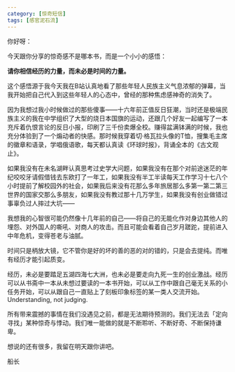 ```yaml
---
category: [惊奇短信]
tags: [感官泥石流]
---
```



你好呀：

今天跟你分享的惊奇感不是哪本书，而是一个小小的感悟：

**请你相信经历的力量，而未必是时间的力量。**

这个感悟源于我今天我在B站认真地看了那些年轻人民族主义气息浓郁的弹幕，当我开始把自己代入到这些年轻人的心态中，曾经的那种焦虑感神奇的消失了。

因为我想过我小时候做过的那些傻事——十六年前正值反日狂潮，当时还是极端民族主义的我在中学组织了大型的烧日本国旗的运动，还跟几个好友一起编写了一本充斥着仇恨言论的反日小报，印刷了三千份卖爆全校。赚得盆满钵满的时候，我也充分体验到了一个煽动者的快感。那时候我穿着切·格瓦拉头像的T恤，搜集毛主席的徽章和语录，学唱俄语歌，每天都认真读《环球时报》，背诵全本的《古文观止》。

如果我没有在未名湖畔认真思考过史学大问题，如果我没有在那个对前途迷茫的年纪咬咬牙请假借钱去东欧打了一年工，如果我没有半工半读每天工作学习十七八个小时提前了解校园外的社会，如果我后来没有花那么多年旅居那么多第一第二第三世界的国家交那么多朋友，如果我没有教过那十几万学生，如果我没有创业做错过事辜负过人摔过大坑——

我想我的心智很可能仍然像十几年前的自己——将自己的无能化作对身边其他人的埋怨、对外国人的嘶吼、对商人的攻击。而且可能会看着自己岁月蹉跎，提前进入中年危机，变得苍老与油腻。

时间只是柄放大镜，它不管你是好的坏的善的恶的对的错的，只是会去提纯。而唯有经历才能引起质变。

经历，未必是要踏足五湖四海七大洲，也未必是要走向九死一生的创业激战。经历可以从书斋中一本从未想过要读的一本书开始，可以从工作中跟自己毫无关系的小任务开始，可以从跟自己一直贴上了刻板印象标签的某一类人交流开始。Understanding, not judging.

所有带来震撼的事情在我们没遇见之前，都是无法期待预测的。我们无法去「定向寻找」某种惊奇与悸动。我们唯一能做的就是不断聆听、不断好奇、不断保持谦卑。

想说的还有很多，我留在明天跟你讲吧。

船长